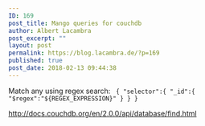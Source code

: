 ```yaml
---
ID: 169
post_title: Mango queries for couchdb
author: Albert Lacambra
post_excerpt: ""
layout: post
permalink: https://blog.lacambra.de/?p=169
published: true
post_date: 2018-02-13 09:44:38
---
```

Match any using regex search:
<code>
{
"selector":{
"_id":{
"$regex":"${REGEX_EXPRESSION}"
}
}
}
</code>

http://docs.couchdb.org/en/2.0.0/api/database/find.html